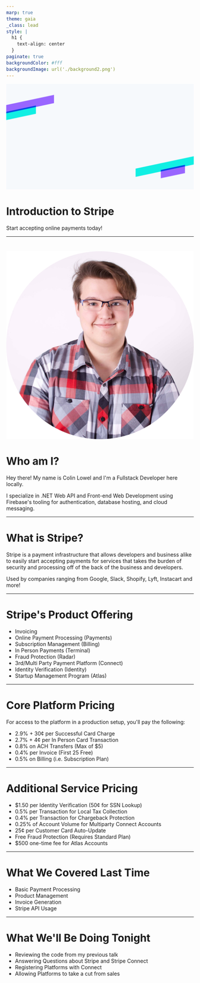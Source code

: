 ```yaml
---
marp: true
theme: gaia
_class: lead
style: |
  h1 {
    text-align: center
  }
paginate: true
backgroundColor: #fff
backgroundImage: url('./background2.png')
---
```


![bg](./background.png)

# Introduction to Stripe

Start accepting online payments today!

---

#

![bg left:30% 70%](./headshot.png)

# Who am I?

Hey there! My name is Colin Lowel and I'm a Fullstack Developer here locally.

I specialize in .NET Web API and Front-end Web Development using Firebase's tooling for authentication, database hosting, and cloud messaging.


---

#

# What is Stripe?

Stripe is a payment infrastructure that allows developers and business alike to easily start accepting payments for services that takes the burden of security and processing off of the back of the business and developers.

Used by companies ranging from Google, Slack, Shopify, Lyft, Instacart and more!

---
#

# Stripe's Product Offering

- Invoicing
- Online Payment Processing (Payments)
- Subscription Management (Billing)
- In Person Payments (Terminal)
- Fraud Protection (Radar)
- 3rd/Multi Party Payment Platform (Connect)
- Identity Verification (Identity)
- Startup Management Program (Atlas)
<!-- Atlas: Allows you to form a LLC or C Corporation with ease -->

---
#

# Core Platform Pricing

For access to the platform in a production setup, you'll pay the following:

- 2.9% + 30¢ per Successful Card Charge
- 2.7% + 4¢ per In Person Card Transaction
- 0.8% on ACH Transfers (Max of $5)
- 0.4% per Invoice (First 25 Free)
- 0.5% on Billing (i.e. Subscription Plan)

---
#

# Additional Service Pricing

- $1.50 per Identity Verification (50¢ for SSN Lookup)
- 0.5% per Transaction for Local Tax Collection
- 0.4% per Transaction for Chargeback Protection
- 0.25% of Account Volume for Multiparty Connect Accounts
- 25¢ per Customer Card Auto-Update
- Free Fraud Protection (Requires Standard Plan)
- $500 one-time fee for Atlas Accounts

<!--
Chargeback Protection: Stripe will cover both the disputed amount and any dispute fees—no evidence submission required.

Connect Accounts: Multiparty accounts are Express/Custom accounts that allow you to build a custom mutli-party platform solutions

Card Auto Update: Allows stripe to automatically update the billing card data for your customers should their bank issue a new card and the provider is participating -->

---

#

# What We Covered Last Time

- Basic Payment Processing
- Product Management
- Invoice Generation
- Stripe API Usage

---

#

# What We'll Be Doing Tonight

- Reviewing the code from my previous talk
- Answering Questions about Stripe and Stripe Connect
- Registering Platforms with Connect
- Allowing Platforms to take a cut from sales